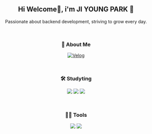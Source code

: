 <div align="center">
  
## Hi Welcome👋, i'm JI YOUNG PARK 🌱 

Passionate about backend development, striving to grow every day.

<br>

### 💬 About Me

<a href="https://velog.io/@pjy2163"><img alt="Velog" src="https://img.shields.io/badge/Velog-20C997?style=flat-square&logo=Velog&logoColor=white"></a>


<br>

### 🛠️ Studyting

<img src="https://img.shields.io/badge/Python-3766AB?style=flat-square&logo=Python&logoColor=white"/> <img src="https://img.shields.io/badge/Java-007396?style=flat-square&logo=Java&logoColor=white"/> <img src="https://img.shields.io/badge/JavaScript-F7DF1E?style=for-flat&logo=JavaScript&logoColor=white/">



<br>


### 💪🏼 Tools

<img src="https://img.shields.io/badge/Visual Studio Code-007ACC?style=flat-square&logo=Visual Studio Code&logoColor=white"/> <img src="https://img.shields.io/badge/GitHub-181717?style=flat-square&logo=GitHub&logoColor=white"/>

</div>
<!--
**pjy2163/pjy2163** is a ✨ _special_ ✨ repository because its `README.md` (this file) appears on your GitHub profile.

Here are some ideas to get you started:

- 🔭 I’m currently working on ...
- 🌱 I’m currently learning ...
- 👯 I’m looking to collaborate on ...
- 🤔 I’m looking for help with ...
- 💬 Ask me about ...
- 📫 How to reach me: ...
- 😄 Pronouns: ...
- ⚡ Fun fact: ...
-->
